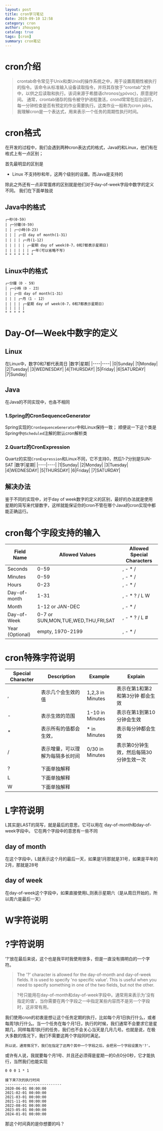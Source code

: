 ```yaml
---
layout: post
title: cron学习笔记
date: 2019-09-10 12:58
category: cron
author: zhouyang
catalog: true
tags: [cron]
summary: cron笔记
---
```


# cron介绍
> crontab命令常见于Unix和类Unix的操作系统之中，用于设置周期性被执行的指令。该命令从标准输入设备读取指令，并将其存放于“crontab”文件中，以供之后读取和执行。该词来源于希腊语chronos(χρόνος)，原意是时间。
> 通常，crontab储存的指令被守护进程激活，crond常常在后台运行，每一分钟检查是否有预定的作业需要执行。这类作业一般称为cron jobs。
我理解cron是一个表达式，用来表示一个任务的周期性执行时间。

# cron格式
在开发的过程中，我们会遇到两种cron表达式的格式，Java的和Linux，他们有在格式上有一点区别；

首先最明显的区别是
- Linux 不支持秒和年，这两个级别的设置。而Java是支持的

除此之外还有一点非常蛋疼的区别就是他们对于day-of-week字段中数字的定义不同。
我们在下面单独说

## Java中的格式
```
┌─秒(0-59)
| ┌─分鐘(0-59)
| │ ┌─小時(0-23)
| | │ ┌─日 day of month(1-31)
| | | | ┌─月(1-12)
| | | | | ┌─星期 day of week(0-7，0和7都表示星期日)
| | | | | | ┌─年(可以省略不写)
* * * * * * *
```
## Linux中的格式
```
┌─分鐘（0 - 59）
│ ┌─小時（0 - 23）
| │ ┌─日 day of month(1-31)
| | | ┌─月（1 - 12）
| | | | ┌─星期 day of week(0-7，0和7都表示星期日)
| | | | |
* * * * * 
```

# Day-Of—Week中数字的定义
## Linux
在Linux中，数字0和7都代表周日
|数字|星期|
|----|----|
|0|Sunday|
|1|Monday|
|2|Tuesday|
|3|WEDNESDAY|
|4|THURSDAY|
|5|Friday|
|6|SATURDAY|
|7|Sunday|

## Java
在Java的不同实现中，也各不相同
### 1.Spring的CronSequenceGenerator
Spring实现的`CronSequenceGenerator`中和Linux保持一致；
顺便说一下这个类是Spring中`@Scheduled`注解的默认cron解析类

### 2.Quartz的CronExpression
Quartz的实现`CronExpression`和Linux不同，它不支持0，然后1-7分别是SUN-SAT
|数字|星期|
|----|----|
|1|Sunday|
|2|Monday|
|3|Tuesday|
|4|WEDNESDAY|
|5|THURSDAY|
|6|Friday|
|7|SATURDAY|

## 解决办法
鉴于不同的实现中，对于day of week数字的定义的区别，最好的办法就是使用 星期的简写来代替数字，这样就能保证你的cron不管在哪个Java的cron实现中都能正确运行。

# cron每个字段支持的输入

| Field Name	| 	Allowed Values	 |	Allowed Special Characters|
|--|--|--|
|Seconds	  | 	0-59	     |	, - * /|
|Minutes	  | 	0-59	     | 	, - * /|
|Hours	 	  |     0-23	 	 |  , - * /  |
|Day-of-month | 	1-31	     | 	, - * ? / L W|
|Month	      |	1-12 or JAN-DEC	 |	, - * /|
|Day-of-Week  |	 	0-7 or SUN,MON,TUE,WED,THU,FRI,SAT|	, - * ? / L #|
|Year (Optional)| 	empty, 1970-2199|, - * /|

# cron特殊字符说明
|Special Character| Description |Example| Explain |
|-|--------|---------|---------|
| , |表示几个会生效的值 |1,2,3 in Minutes |表示在第1和第2和第3分钟 都会生效|
| - |表示生效的范围    |1-10 in Minutes |表示在第1到第10分钟会生效|
| * |表示所有的值都会生效， |* in Minutes |表示每分钟都会生效|
| / |表示增量，可以理解为每隔多长时间 |0/30 in Minutes|表示第0分钟生效，然后每隔30分钟生效一次|
| ? |下面单独解释|||
| L |下面单独解释|||
| W |下面单独解释|||


# L字符说明
L其实是LAST的简写，就是最后的意思，它可以用在 day-of-month和day-of-week字段中。
它在两个字段中的意思有一些不同
## **day of month**

在这个字段中，L就表示这个月的最后一天，如果是1月那就是31号，如果是平年的2月，那就是28号

## **day of week**
在day-of-week这个字段中，如果直接使用L,则表示星期六（是从周日开始的，所以周六是最后一天）



# W字符说明

# ?字符说明
'?'放在最后来说，这个也是我平时我使用很多，但是一直没有搞明白的一个字符。
> The '?' character is allowed for the day-of-month and day-of-week fields. It is used to specify 'no specific value'. This is useful when you need to specify something in one of the two fields, but not the other.

> ?号只能用在day-of-month和day-of-week字段中。通常用来表示为'没有指定的值'。当你需要在两个字段之一中指定某些内容而不是另一个字段时，这非常有用。

我们使用cron的初衷是想让这个任务定期的执行，比如每个月1日执行什么，或者每周1执行什么。当一个任务在每个月1日，执行的时候，我们通常不会要求它是星期几，同样每周1执行的任务，我们也不会关心当天是几月几号。也就是说，在极大多数的情况下，我们不需要这两个字段同时满足。

`所以说，通常情况下，我们在指定了这两个其中一个字段之后，会把另一个字段设置为'?'。`

或许有人说，我就要每个月1号、并且还必须得是星期一的0点0分0秒，它才能执行，当然我们也能实现
```
0 0 0 1 * 1

接下来7次的执行时间
--------------------------
2020-06-01 00:00:00
2021-02-01 00:00:00
2021-03-01 00:00:00
2021-11-01 00:00:00
2022-08-01 00:00:00
2023-05-01 00:00:00
2024-01-01 00:00:00
```
那这个时间真的是你想要的吗？


